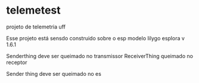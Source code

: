 # telemetest
projeto de telemetria uff

Esse projeto está sensdo construido sobre o esp modelo lilygo esplora v 1.6.1

Senderthing deve ser queimado no transmissor 
ReceiverThing queimado no receptor 

Sender thing deve ser queimado no es
